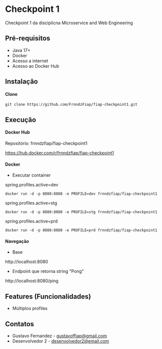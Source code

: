 # Checkpoint 1

Checkpoint 1 da disciplicna Microservice and Web Engineering

## Pré-requisitos

- Java 17+
- Docker
- Acesso a internet
- Acesso ao Docker Hub

## Instalação

#### Clone

```
git clone https://github.com/FrnndzFiap/fiap-checkpoint1.git
```

## Execução

#### Docker Hub

Repositório: frnndzfiap/fiap-checkpoint1

https://hub.docker.com/r/frnndzfiap/fiap-checkpoint1

#### Docker

* Executar container

spring.profiles.active=dev

```
docker run -d -p 8080:8080 -e PROFILE=dev frnndzfiap/fiap-checkpoint1
```

spring.profiles.active=stg

```
docker run -d -p 8080:8080 -e PROFILE=stg frnndzfiap/fiap-checkpoint1
```

spring.profiles.active=prd

```
docker run -d -p 8080:8080 -e PROFILE=prd frnndzfiap/fiap-checkpoint1
```

#### Navegação

- Base

http://localhost:8080

- Endpoint que retorna string "Pong"

http://localhost:8080/ping


## Features (Funcionalidades)

- Múltiplos profiles

## Contatos

- Gustavo Fernandez - gustavoffiap@gmail.com
- Desenvolvedor 2 - desenvolvedor2@email.com
